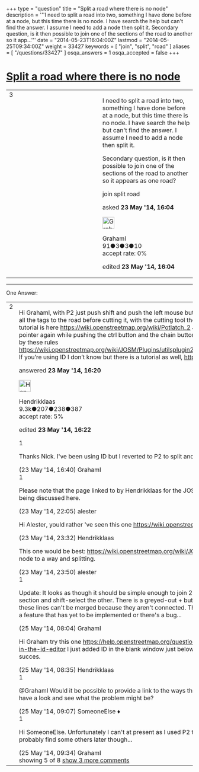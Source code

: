 +++
type = "question"
title = "Split a road where there is no node"
description = '''I need to split a road into two, something I have done before at a node, but this time there is no node. I have search the help but can&#x27;t find the answer. I assume I need to add a node then split it. Secondary question, is it then possible to join one of the sections of the road to another so it app...'''
date = "2014-05-23T16:04:00Z"
lastmod = "2014-05-25T09:34:00Z"
weight = 33427
keywords = [ "join", "split", "road" ]
aliases = [ "/questions/33427" ]
osqa_answers = 1
osqa_accepted = false
+++

<div class="headNormal">

# [Split a road where there is no node](/questions/33427/split-a-road-where-there-is-no-node)

</div>

<div id="main-body">

<div id="askform">

<table id="question-table" style="width:100%;">
<colgroup>
<col style="width: 50%" />
<col style="width: 50%" />
</colgroup>
<tbody>
<tr>
<td style="width: 30px; vertical-align: top"><div class="vote-buttons">
<span id="post-33427-upvote" class="ajax-command post-vote up" rel="nofollow" title="I like this post (click again to cancel)"> </span>
<div id="post-33427-score" class="post-score" title="current number of votes">
3
</div>
<span id="post-33427-downvote" class="ajax-command post-vote down" rel="nofollow" title="I dont like this post (click again to cancel)"> </span> <span id="favorite-mark" class="ajax-command favorite-mark" rel="nofollow" title="mark/unmark this question as favorite (click again to cancel)"> </span>
<div id="favorite-count" class="favorite-count">
&#10;</div>
</div></td>
<td><div id="item-right">
<div class="question-body">
<p>I need to split a road into two, something I have done before at a node, but this time there is no node. I have search the help but can't find the answer. I assume I need to add a node then split it.</p>
<p>Secondary question, is it then possible to join one of the sections of the road to another so it appears as one road?</p>
</div>
<div id="question-tags" class="tags-container tags">
<span class="post-tag tag-link-join" rel="tag" title="see questions tagged &#39;join&#39;">join</span> <span class="post-tag tag-link-split" rel="tag" title="see questions tagged &#39;split&#39;">split</span> <span class="post-tag tag-link-road" rel="tag" title="see questions tagged &#39;road&#39;">road</span>
</div>
<div id="question-controls" class="post-controls">
&#10;</div>
<div class="post-update-info-container">
<div class="post-update-info post-update-info-user">
<p>asked <strong>23 May '14, 16:04</strong></p>
<img src="https://secure.gravatar.com/avatar/aa86879e040a80915f62df1e3ad9f880?s=32&amp;d=identicon&amp;r=g" class="gravatar" width="32" height="32" alt="GrahamI&#39;s gravatar image" />
<p><span>GrahamI</span><br />
<span class="score" title="91 reputation points">91</span><span title="3 badges"><span class="badge1">●</span><span class="badgecount">3</span></span><span title="3 badges"><span class="silver">●</span><span class="badgecount">3</span></span><span title="10 badges"><span class="bronze">●</span><span class="badgecount">10</span></span><br />
<span class="accept_rate" title="Rate of the user&#39;s accepted answers">accept rate:</span> <span title="GrahamI has no accepted answers">0%</span></p>
</div>
<div class="post-update-info post-update-info-edited">
<p><span> edited <strong>23 May '14, 16:04</strong> </span></p>
</div>
</div>
<div id="comments-container-33427" class="comments-container">
&#10;</div>
<div id="comment-tools-33427" class="comment-tools">
&#10;</div>
<div class="clear">
&#10;</div>
<div id="comment-33427-form-container" class="comment-form-container">
&#10;</div>
<div class="clear">
&#10;</div>
</div></td>
</tr>
</tbody>
</table>

------------------------------------------------------------------------

<div class="tabBar">

<span id="sort-top"></span>

<div class="headQuestions">

One Answer:

</div>

</div>

<span id="33430"></span>

<div id="answer-container-33430" class="answer">

<table style="width:100%;">
<colgroup>
<col style="width: 50%" />
<col style="width: 50%" />
</colgroup>
<tbody>
<tr>
<td style="width: 30px; vertical-align: top"><div class="vote-buttons">
<span id="post-33430-upvote" class="ajax-command post-vote up" rel="nofollow" title="I like this post (click again to cancel)"> </span>
<div id="post-33430-score" class="post-score" title="current number of votes">
2
</div>
<span id="post-33430-downvote" class="ajax-command post-vote down" rel="nofollow" title="I dont like this post (click again to cancel)"> </span>
</div></td>
<td><div class="item-right">
<div class="answer-body">
<p>Hi Grahaml, with P2 just push shift and push the left mouse button and there’s a new node in the way. Add all the tags to the road before cutting it, with the cutting tool the scissor hand in the right lower corner. The tutorial is here <a href="https://wiki.openstreetmap.org/wiki/Potlatch_2">https://wiki.openstreetmap.org/wiki/Potlatch_2</a> Joining them is selecting them with your pointer again while pushing the ctrl button and the chain button in the right lower window. In JOSM it’s done by these rules <a href="https://wiki.openstreetmap.org/wiki/JOSM/Plugins/utilsplugin2#Add_nodes_at_intersections_.28Shift.2BI.29">https://wiki.openstreetmap.org/wiki/JOSM/Plugins/utilsplugin2#Add_nodes_at_intersections_.28Shift.2BI.29</a> If you’re using ID I don’t know but there is a tutorial as well, <a href="https://wiki.openstreetmap.org/wiki/ID">https://wiki.openstreetmap.org/wiki/ID</a></p>
</div>
<div class="answer-controls post-controls">
&#10;</div>
<div class="post-update-info-container">
<div class="post-update-info post-update-info-user">
<p>answered <strong>23 May '14, 16:20</strong></p>
<img src="https://secure.gravatar.com/avatar/742e93034cd38ad243f7ab26f350b659?s=32&amp;d=identicon&amp;r=g" class="gravatar" width="32" height="32" alt="Hendrikklaas&#39;s gravatar image" />
<p><span>Hendrikklaas</span><br />
<span class="score" title="9286 reputation points"><span>9.3k</span></span><span title="207 badges"><span class="badge1">●</span><span class="badgecount">207</span></span><span title="238 badges"><span class="silver">●</span><span class="badgecount">238</span></span><span title="387 badges"><span class="bronze">●</span><span class="badgecount">387</span></span><br />
<span class="accept_rate" title="Rate of the user&#39;s accepted answers">accept rate:</span> <span title="Hendrikklaas has 39 accepted answers">5%</span></p>
</div>
<div class="post-update-info post-update-info-edited">
<p><span> edited <strong>23 May '14, 16:22</strong> </span></p>
</div>
</div>
<div id="comments-container-33430" class="comments-container">
<span id="33431"></span>
<div id="comment-33431" class="comment">
<div id="post-33431-score" class="comment-score">
1
</div>
<div class="comment-text">
<p>Thanks Nick. I've been using ID but I reverted to P2 to split and merge the roads.</p>
</div>
<div id="comment-33431-info" class="comment-info">
<span class="comment-age">(23 May '14, 16:40)</span> <span class="comment-user userinfo">GrahamI</span>
</div>
</div>
<span id="33440"></span>
<div id="comment-33440" class="comment">
<div id="post-33440-score" class="comment-score">
1
</div>
<div class="comment-text">
<p>Please note that the page linked to by Hendrikklaas for the JOSM method has nothing to do with what's being discussed here.</p>
</div>
<div id="comment-33440-info" class="comment-info">
<span class="comment-age">(23 May '14, 22:05)</span> <span class="comment-user userinfo">alester</span>
</div>
</div>
<span id="33441"></span>
<div id="comment-33441" class="comment not_top_scorer">
<div id="post-33441-score" class="comment-score">
&#10;</div>
<div class="comment-text">
<p>Hi Alester, yould rather 've seen this one <a href="https://wiki.openstreetmap.org/wiki/JOSM/Guide">https://wiki.openstreetmap.org/wiki/JOSM/Guide</a> ?</p>
</div>
<div id="comment-33441-info" class="comment-info">
<span class="comment-age">(23 May '14, 23:32)</span> <span class="comment-user userinfo">Hendrikklaas</span>
</div>
</div>
<span id="33442"></span>
<div id="comment-33442" class="comment not_top_scorer">
<div id="post-33442-score" class="comment-score">
&#10;</div>
<div class="comment-text">
<p>This one would be best: <a href="https://wiki.openstreetmap.org/wiki/JOSM/Basic_editing">https://wiki.openstreetmap.org/wiki/JOSM/Basic_editing</a> It covers both adding a node to a way and splitting.</p>
</div>
<div id="comment-33442-info" class="comment-info">
<span class="comment-age">(23 May '14, 23:50)</span> <span class="comment-user userinfo">alester</span>
</div>
</div>
<span id="33456"></span>
<div id="comment-33456" class="comment">
<div id="post-33456-score" class="comment-score">
1
</div>
<div class="comment-text">
<p>Update: It looks as though it should be simple enough to join 2 sections of road in ID. I can select one section and shift-select the other. There is a greyed-out + button but when I hover of it I get the message: these lines can't be merged because they aren't connected. They are connected so I'm guessing it's either a feature that has yet to be implemented or there's a bug...</p>
</div>
<div id="comment-33456-info" class="comment-info">
<span class="comment-age">(25 May '14, 08:04)</span> <span class="comment-user userinfo">GrahamI</span>
</div>
</div>
<span id="33457"></span>
<div id="comment-33457" class="comment not_top_scorer">
<div id="post-33457-score" class="comment-score">
&#10;</div>
<div class="comment-text">
<p>Hi Graham try this one <a href="/questions/22393/how-can-i-merge-two-paths-in-the-id-editor">https://help.openstreetmap.org/questions/22393/how-can-i-merge-two-paths-in-the-id-editor</a> I just added ID in the blank window just below Questions together with ways et voila, succes.</p>
</div>
<div id="comment-33457-info" class="comment-info">
<span class="comment-age">(25 May '14, 08:35)</span> <span class="comment-user userinfo">Hendrikklaas</span>
</div>
</div>
<span id="33458"></span>
<div id="comment-33458" class="comment">
<div id="post-33458-score" class="comment-score">
1
</div>
<div class="comment-text">
<p><span>@GrahamI</span> Would it be possible to provide a link to the ways that you can't join using iD so that we could have a look and see what the problem might be?</p>
</div>
<div id="comment-33458-info" class="comment-info">
<span class="comment-age">(25 May '14, 09:07)</span> <span class="comment-user userinfo">SomeoneElse ♦</span>
</div>
</div>
<span id="33460"></span>
<div id="comment-33460" class="comment">
<div id="post-33460-score" class="comment-score">
1
</div>
<div class="comment-text">
<p>Hi SomeoneElse. Unfortunately I can't at present as I used P2 to merge the ones I wanted to merge. I shall probably find some others later though...</p>
</div>
<div id="comment-33460-info" class="comment-info">
<span class="comment-age">(25 May '14, 09:34)</span> <span class="comment-user userinfo">GrahamI</span>
</div>
</div>
</div>
<div id="comment-tools-33430" class="comment-tools">
<span class="comments-showing"> showing 5 of 8 </span> <a href="#" class="show-all-comments-link">show 3 more comments</a>
</div>
<div class="clear">
&#10;</div>
<div id="comment-33430-form-container" class="comment-form-container">
&#10;</div>
<div class="clear">
&#10;</div>
</div></td>
</tr>
</tbody>
</table>

</div>

<div class="paginator-container-left">

</div>

</div>

</div>

